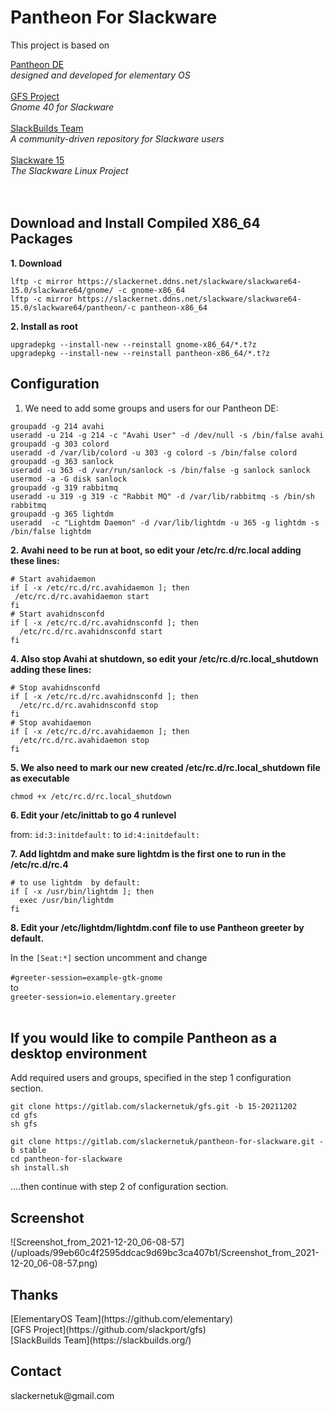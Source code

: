 # Pantheon For Slackware 

This project is based on 

[Pantheon DE](https://github.com/elementary)<br>
_designed and developed for elementary OS_<br><br>
[GFS Project](https://github.com/slackport/gfs)<br>
_Gnome 40 for Slackware_<br><br>
[SlackBuilds Team](https://slackbuilds.org/)<br>
_A community-driven repository for Slackware users_<br><br>
[Slackware 15](http://www.slackware.com/announce/15.0.php)<br>
_The Slackware Linux Project_<br><br><br>

<h2>Download and Install Compiled X86_64 Packages</h2>

**1. Download**
```
lftp -c mirror https://slackernet.ddns.net/slackware/slackware64-15.0/slackware64/gnome/ -c gnome-x86_64
lftp -c mirror https://slackernet.ddns.net/slackware/slackware64-15.0/slackware64/pantheon/-c pantheon-x86_64
```

**2. Install as root**
```
upgradepkg --install-new --reinstall gnome-x86_64/*.t?z
upgradepkg --install-new --reinstall pantheon-x86_64/*.t?z
```

<h2>Configuration</h2>

1. We need to add some groups and users for our Pantheon DE:

```
groupadd -g 214 avahi
useradd -u 214 -g 214 -c "Avahi User" -d /dev/null -s /bin/false avahi
groupadd -g 303 colord
useradd -d /var/lib/colord -u 303 -g colord -s /bin/false colord
groupadd -g 363 sanlock
useradd -u 363 -d /var/run/sanlock -s /bin/false -g sanlock sanlock
usermod -a -G disk sanlock
groupadd -g 319 rabbitmq
useradd -u 319 -g 319 -c "Rabbit MQ" -d /var/lib/rabbitmq -s /bin/sh rabbitmq
groupadd -g 365 lightdm
useradd  -c "Lightdm Daemon" -d /var/lib/lightdm -u 365 -g lightdm -s /bin/false lightdm
```

**2. Avahi need to be run at boot, so edit your /etc/rc.d/rc.local adding these lines:**

```
# Start avahidaemon
if [ -x /etc/rc.d/rc.avahidaemon ]; then
 /etc/rc.d/rc.avahidaemon start
fi
# Start avahidnsconfd
if [ -x /etc/rc.d/rc.avahidnsconfd ]; then
  /etc/rc.d/rc.avahidnsconfd start
fi
```

**4. Also stop Avahi at shutdown, so edit your /etc/rc.d/rc.local_shutdown adding these lines:**

```
# Stop avahidnsconfd
if [ -x /etc/rc.d/rc.avahidnsconfd ]; then
  /etc/rc.d/rc.avahidnsconfd stop
fi
# Stop avahidaemon
if [ -x /etc/rc.d/rc.avahidaemon ]; then
  /etc/rc.d/rc.avahidaemon stop
fi
```

**5. We also need to mark our new created /etc/rc.d/rc.local_shutdown file as executable**

`chmod +x /etc/rc.d/rc.local_shutdown`

**6. Edit your /etc/inittab to go 4 runlevel**

from:
`id:3:initdefault:`
to
`id:4:initdefault:`

**7. Add lightdm and make sure lightdm is the first one to run in the /etc/rc.d/rc.4**

```
# to use lightdm  by default:
if [ -x /usr/bin/lightdm ]; then
  exec /usr/bin/lightdm
fi
```
**8. Edit your /etc/lightdm/lightdm.conf file to use Pantheon greeter by default.**

In the `[Seat:*]` section uncomment and change<br>
<br>`#greeter-session=example-gtk-gnome`<br>to<br>`greeter-session=io.elementary.greeter`<br><br>

<h2>If you would like to compile Pantheon as a desktop environment</h2> 

Add required users and groups, specified in the step 1 configuration section.

```
git clone https://gitlab.com/slackernetuk/gfs.git -b 15-20211202
cd gfs
sh gfs
```
```
git clone https://gitlab.com/slackernetuk/pantheon-for-slackware.git -b stable
cd pantheon-for-slackware
sh install.sh
```
....then continue with step 2 of configuration section.

<h2>Screenshot</h2>
![Screenshot_from_2021-12-20_06-08-57](/uploads/99eb60c4f2595ddcac9d69bc3ca407b1/Screenshot_from_2021-12-20_06-08-57.png)

<h2>Thanks</h2>
[ElementaryOS Team](https://github.com/elementary)<br>
[GFS Project](https://github.com/slackport/gfs)<br>
[SlackBuilds Team](https://slackbuilds.org/)

<h2>Contact</h2>
slackernetuk@gmail.com


